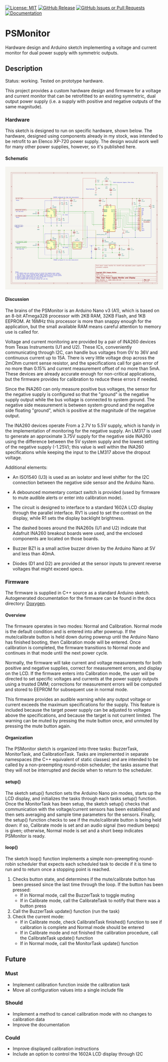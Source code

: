 
[![License: MIT](https://img.shields.io/badge/license-MIT-green.svg)](https://github.com/aicklen/psmonitor/blob/master/LICENSE)
[![GitHub Release](https://img.shields.io/github/v/release/aicklen/psmonitor?include_prereleases)](https://github.com/aicklen/psmonitor/releases)
[![GitHub Issues or Pull Requests](https://img.shields.io/github/issues/aicklen/psmonitor)](https://github.com/aicklen/psmonitor/issues)
[![Documentation](https://github.com/adafruit/ci-arduino/blob/master/assets/doxygen_badge.svg)](https://aicklen.github.io/psmonitor/html/index.html)

# PSMonitor

Hardware design and Arduino sketch implementing a voltage and current monitor for dual power supply with symmetric outputs.

## Description

Status: working. Tested on prototype hardware.

This project provides a custom hardware design and firmware for a voltage and current monitor that can be retrofitted
to an existing symmetric, dual output power supply (i.e. a supply with positive and negative
outputs of the same magnitude).

### Hardware

This sketch is designed to run on specific hardware, shown below. The hardware,
designed using components already in my stock, was intended to be retrofit to an
Elenco XP-720 power supply. The design would work well for many other power
supplies, however, so it's published here.

#### Schematic

![Schematic for Power Supply Monitor](https://github.com/aicklen/psmonitor/blob/master/schematic/psmonitor.png?raw=true)

#### Discussion

The brains of the PSMonitor is an Arduino Nano v3 (A1), which is based on an 8-bit ATmega328 processor with 2KB RAM,
32KB Flash, and 1KB EEPROM. At 16MHz this processor is more than snappy enough for the
application, but the small available RAM means careful attention to memory use is
called for.

Voltage and current monitoring are provided by a pair of INA260 devices from Texas Instruments (U1 and U2).
These ICs, conveniently communicating through I2C, can handle bus voltages from 0V to 36V and
continuous current up to 15A. There is very little voltage drop across the 2mOhm current sense resistor,
and the specifications call for gain error of no more than 0.15% and current measurement offset of
no more than 5mA. These devices are already accurate enough for non-critical applications, but
the firmware provides for calibration to reduce these errors if needed.

Since the INA260 can only measure positive bus voltages, the sensor for the negative supply is
configured so that the "ground" is the negative supply output while the bus voltage is connected
to system ground. The negative side measurement is between system ground and
the negative side floating "ground", which is positive at the magnitude of the negative output.

The INA260 devices operate From a 2.7V to 5.5V supply, which is handy in the implementation of
monitoring for the negative supply. An LM317 is used to generate an approximate 3.75V supply for the
negative side INA260 using the difference between the 5V system supply and the lowest setting
of the negative supply (-1.25V); this value is well within the INA260 specifications while
keeping the input to the LM317 above the dropout voltage.

Additional elements:

- An ISO1540 (U3) is used as an isolator and level shifter for the I2C connection between the negative side sensor
and the Arduino Nano.

- A debounced momentary contact switch is provided (used by firmware to mute audible alerts or enter into
calibration mode).

- The circuit is designed to interface to a standard 1602A LCD display through the parallel interface.
RV1 is used to set the contrast on the display, while R1 sets the display backlight brightness.

- The dashed boxes around the INA260s (U1 and U2) indicate that Adafruit INA260 breakout boards were used,
and the enclosed components are located on those boards.

- Buzzer BZ1 is a small active buzzer driven by the Arduino Nano at 5V and less than 40mA.

- Diodes (D1 and D2) are provided at the sensor inputs to prevent reverse voltages that might exceed specs.

### Firmware

The firmware is supplied in C++ source as a standard Arduino sketch.
Autogenerated documentation for the firmware can be found in the docs directory:
[Doxygen](https://aicklen.github.io/psmonitor/html/index.html).

#### Overview

The firmware operates in two modes: Normal and Calibration. Normal mode is the
default condition and is entered into after powerup. If the mute/calibrate button
is held down during powerup until the Arduino Nano has finished booting, then
Calibration mode will be entered. Once calibration is completed, the firmware transitions to
Normal mode and continues in that mode until the next power cycle.

Normally, the firmware will take current and voltage measurements for both positive
and negative supplies, correct for measurement errors, and display on the LCD.
If the firmware enters into
Calibration mode, the user will be directed to set specific voltages and currents
at the power supply outputs using a trusted DMM; corrections for measurement errors
will be computed and stored to EEPROM for subsequent use in normal mode.

This firmware provides an audible warning while any output voltage or current
exceeds the maximum specifications for the supply. This feature is included
because the target power supply can be adjusted to voltages above the specifications,
and because the target is not current limited. The warning can be muted
by pressing the mute button once, and unmuted by pressing the mute button again.

#### Organization

The PSMonitor sketch is organized into three tasks: BuzzerTask, MonitorTask, and CalibrationTask.
Tasks are implemented in separate namespaces (the C++ equivalent of static classes) and are intended
to be called by a non-preempting round-robin scheduler; the tasks assume that they will not be interrupted
and decide when to return to the scheduler.

#### setup()

The sketch setup() function sets the Arduino Nano pin modes, starts up the LCD display, and
initializes the tasks through each tasks setup() function. Once the MonitorTask has been setup,
the sketch setup() checks that communication with the voltage/current sensors has been established
and then sets averaging and sample time parameters for the sensors. Finally, the setup() function
checks to see if the mute/calibrate button is being held down: if so, Calibrate mode is set and an
audio signal (two medium beeps) is given; otherwise, Normal mode is set and a short beep indicates PSMonitor is ready.

#### loop()

The sketch loop() function implements a simple non-preempting round-robin scheduler that expects
each scheduled task to decide if it is time to run and to return once a stopping point is reached.

1. Checks button state, and determines if the mute/calibrate button has been pressed since the last time
through the loop. If the button has been pressed:
    - If in Normal mode, call the BuzzerTask to toggle muting
    - If in Calibrate mode, call the CalibrateTask to notify that there was a button press
2. Call the BuzzerTask update() function (run the task)
3. Check the current mode:
    - If in Calibrate mode, check CalibrateTask finished() function to see if calibration
is complete and Normal mode should be entered
    - If in Calibrate mode and not finished the calibration procedure, call the CalibrateTask update() function
    - If in Normal mode, call the MonitorTask update() function

## Future

### Must

- Implement calibration function inside the calibration task
- Move all configuration values into a single include file

### Should

- Implement a method to cancel calibration mode with no changes to calibration data
- Improve the documentation

### Could

- Improve displayed calibration instructions
- Include an option to control the 1602A LCD display through I2C

